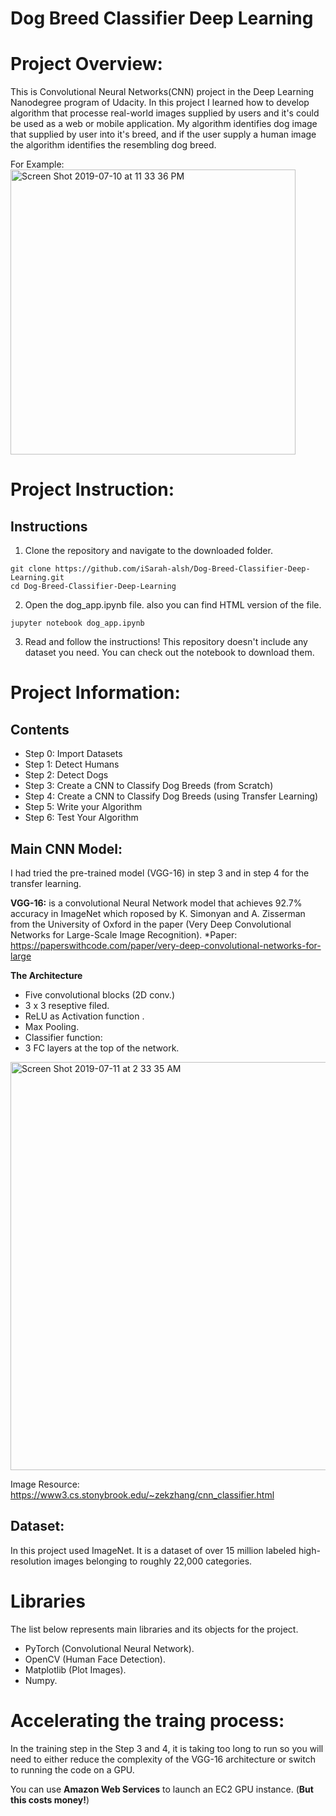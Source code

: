 # Dog Breed Classifier Deep Learning

# Project Overview:
This is Convolutional Neural Networks(CNN) project in the Deep Learning Nanodegree program of Udacity. In this project I learned how to develop algorithm that processe real-world images supplied by users and it's could be used as a web or mobile application. My algorithm identifies dog image that supplied by user into it's breed, and if the user supply a human image the algorithm identifies the resembling dog breed. 

For Example:
<img width="456" alt="Screen Shot 2019-07-10 at 11 33 36 PM" src="https://user-images.githubusercontent.com/46428156/61003051-a82f2180-a36b-11e9-8c4c-dc752e37c5c7.png">


# Project Instruction:
## Instructions
1. Clone the repository and navigate to the downloaded folder.
```
git clone https://github.com/iSarah-alsh/Dog-Breed-Classifier-Deep-Learning.git
cd Dog-Breed-Classifier-Deep-Learning

```

2. Open the dog_app.ipynb file. also you can find HTML version of the file.
```
jupyter notebook dog_app.ipynb
```

3. Read and follow the instructions! This repository doesn't include any dataset you need. You can check out the notebook to download them.


# Project Information:
## Contents

- Step 0: Import Datasets 
- Step 1: Detect Humans 
- Step 2: Detect Dogs 
- Step 3: Create a CNN to Classify Dog Breeds (from Scratch) 
- Step 4: Create a CNN to Classify Dog Breeds (using Transfer Learning) 
- Step 5: Write your Algorithm 
- Step 6: Test Your Algorithm

## Main CNN Model:
I had tried the pre-trained model (VGG-16) in step 3 and in step 4 for the transfer learning.

**VGG-16:**
is a convolutional Neural Network model that achieves 92.7% accuracy in ImageNet which roposed by K. Simonyan and A. Zisserman from the University of Oxford in the paper (Very Deep Convolutional Networks for Large-Scale Image Recognition).
*Paper: https://paperswithcode.com/paper/very-deep-convolutional-networks-for-large

**The Architecture**
- Five convolutional blocks (2D conv.)
- 3 x 3 reseptive filed.
- ReLU as Activation function .
- Max Pooling.
- Classifier function:
- 3 FC layers at the top of the network.

<img width="653" alt="Screen Shot 2019-07-11 at 2 33 35 AM" src="https://user-images.githubusercontent.com/46428156/61091865-78a41600-a44c-11e9-92a8-2fc3f9476ac0.png">

Image Resource: https://www3.cs.stonybrook.edu/~zekzhang/cnn_classifier.html

## Dataset:
In this project used ImageNet. It is a dataset of over 15 million labeled high-resolution images belonging to roughly 22,000 categories.

# Libraries 

The list below represents main libraries and its objects for the project.

- PyTorch (Convolutional Neural Network).
- OpenCV (Human Face Detection).
- Matplotlib (Plot Images).
- Numpy. 


# Accelerating the traing process:
In the training step in the Step 3 and 4, it is taking too long to run so you will need to either reduce the complexity of the VGG-16 architecture or switch to running the code on a GPU.

You can use **Amazon Web Services** to launch an EC2 GPU instance. (**But this costs money!**)

